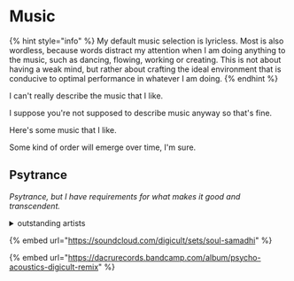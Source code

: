# Music

{% hint style="info" %}
My default music selection is lyricless. Most is also wordless, because words distract my attention when I am doing anything to the music, such as dancing, flowing, working or creating. This is not about having a weak mind, but rather about crafting the ideal environment that is conducive to optimal performance in whatever I am doing.
{% endhint %}

I can't really describe the music that I like.

I suppose you're not supposed to describe music anyway so that's fine.

Here's some music that I like.

Some kind of order will emerge over time, I'm sure.

## Psytrance

_Psytrance, but I have requirements for what makes it good and transcendent._&#x20;

<details>

<summary>outstanding artists</summary>

<table><thead><tr><th width="199"></th><th width="88">bpm avg</th><th>words</th></tr></thead><tbody><tr><td>digicult</td><td>~120</td><td>occasionally, but not too distracting</td></tr><tr><td>tropical bleyage</td><td></td><td></td></tr><tr><td>u-recken</td><td></td><td></td></tr><tr><td>akshan</td><td></td><td></td></tr></tbody></table>

</details>

{% embed url="https://soundcloud.com/digicult/sets/soul-samadhi" %}

{% embed url="https://dacrurecords.bandcamp.com/album/psycho-acoustics-digicult-remix" %}

